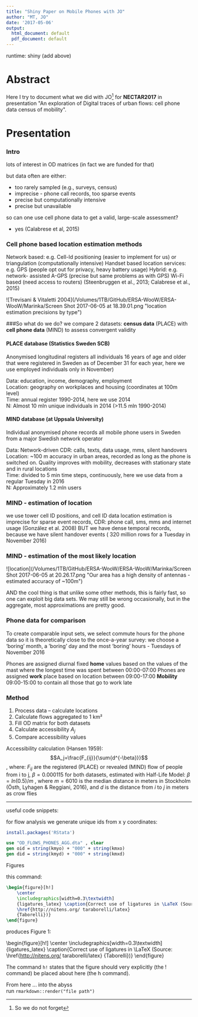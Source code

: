 ```yaml
---
title: "Shiny Paper on Mobile Phones with JO"
author: "MT, JO"
date: '2017-05-06'
output:
  html_document: default
  pdf_document: default
---
```


runtime: shiny (add above)


# Abstract

Here I try to document what we did with JO[^fn1] for **NECTAR2017** in presentation "An exploration of Digital traces of urban flows: cell phone data census of mobility".

[^fn1]: So we do not forget

# Presentation 

### Intro
lots of interest in OD matrices (in fact we are funded for that)

but data often are either:

* too rarely sampled (e.g., surveys, census)
* imprecise - phone call records, too sparse events
* precise but computationally intensive
* precise but unavailable

so can one use cell phone data to get a valid, large-scale assessment?

* yes (Calabrese et al, 2015)


### Cell phone based location estimation methods
Network based: e.g. Cell-Id positioning (easier to implement for us) or triangulation (computationally intensive)
Handset based location services: e.g. GPS (people opt out for privacy, heavy battery usage)
Hybrid: e.g. network- assisted A-GPS (precise but same problems as with GPS)
Wi-Fi based (need access to routers)
    (Steenbruggen et al., 2013; Calabrese et al., 2015)

![Trevisani & Vitaletti 2004](/Volumes/1TB/GitHub/ERSA-WooW/ERSA-WooW/Marinka/Screen Shot 2017-06-05 at 18.39.01.png "location estimation precisions by type")


###So what do we do?
we compare 2 datasets: **census data** (PLACE) with **cell phone data** (MIND) to assess convergent validity

#### PLACE database (Statistics Sweden SCB)
Anonymised longitudinal registers
	all individuals 16 years of age and older that were registered in Sweden as of December 31 for each year, here we use employed individuals only in November)  

Data: education, income, demography, employment  
Location:	geography on workplaces and housing (coordinates at 100m level)  
Time:	annual register 1990-2014, here we use 2014  
N:	Almost 10 mln unique  individuals in 2014 (>11.5 mln 1990-2014)  

#### MIND database (at Uppsala University)
Individual anonymised phone records
	all mobile phone users in Sweden from a major Swedish network operator
	
Data: 
	Network-driven CDR: calls, texts, data usage, mms, silent handovers  
Location: 
	~100 m accuracy in urban areas, recorded as long as the phone is switched on. Quality improves with mobility, decreases with stationary state and in rural locations  
Time: 
	divided to 5 min time steps, continuously, here we use data from a regular Tuesday in 2016  
N: 
	Approximately 1.2 mln users
	

### MIND - estimation of location

we use tower cell ID positions, and cell ID data location estimation is imprecise for sparse event records, CDR: phone call, sms, mms and internet usage (González et al. 2008)
BUT we have dense temporal records, because we have silent handover events ( 320 million rows for a Tuesday in November 2016)

### MIND - estimation of the most likely location
![location](/Volumes/1TB/GitHub/ERSA-WooW/ERSA-WooW/Marinka/Screen Shot 2017-06-05 at 20.26.17.png "Our area has a high density of antennas - estimated accuracy of ~100m")

AND the cool thing is that unlike some other methods, this is fairly fast, so one can exploit big data sets. We may still be wrong occasionally, but in the aggregate, most approximations are pretty good.

### Phone data for comparison

To create comparable input sets, we select commute hours for the phone data so it is theoretically close to the once-a-year survey: we choose a ‘boring’ month, a ’boring’ day and the most ‘boring’ hours - Tuesdays of November 2016

Phones are assigned diurnal fixed **home** values based on the values of the mast where the longest time was spent between 00:00-07:00
Phones are assigned **work** place based on location between 09:00-17:00
**Mobility** 09:00-15:00 to contain all those that go to work late

### Method
1. Process data – calculate locations 
2. Calculate flows aggregated to 1 km²
3. Fill OD matrix for both datasets
4. Calculate accessibility $A_j$ 
5. Compare accessibility values

Accessibility calculation (Hansen 1959):
$$A_j=\frac{F_{ij}}{\sum{d^{-\beta}}}$$, where:
$F_{ij}$ are the registered (PLACE) or revealed (MIND) flow of people from i to j,
$\beta=0.000115$ for both datasets, estimated with Half-Life Model: $\beta= ln(0.5)/m$ , where $m=6010$ is the median distance in meters in Stockholm (Östh, Lyhagen & Reggiani, 2016),
and $d$ is the distance from $i$ to $j$ in meters as crow flies

***
useful code snippets:

for flow analysis we generate unique ids from x y coordinates:
```R
install.packages('RStata')
```

```Stata
use "OD_FLOWS_PHONES_AGG.dta" , clear
gen oid = string(kmyo) + "000" + string(kmxo)
gen did = string(kmyd) + "000" + string(kmxd)
```


Figures

this command: 

``` latex
\begin{figure}[h!]
	\center 
	\includegraphics[width=0.3\textwidth] 
	{ligatures_latex} \caption{Correct use of ligatures in \LaTeX (Source: 
	\href{http://nitens.org/ taraborelli/latex}
	{Taborelli})} 
\end{figure}
```

produces Figure 1:

\begin{figure}[h!]
	\center 
	\includegraphics[width=0.3\textwidth] 
	{ligatures_latex} \caption{Correct use of ligatures in \LaTeX (Source: 
	\href{http://nitens.org/ taraborelli/latex}
	{Taborelli})} 
\end{figure}

The command `h!` states that the figure should very explicitly (the ! command) be placed about here (the h command).

From here ... into the abyss  
run 
`rmarkdown::render("file path")`